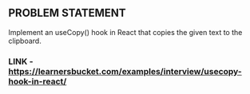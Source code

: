 ## PROBLEM STATEMENT

Implement an useCopy() hook in React that copies the given text to the clipboard.

### LINK - https://learnersbucket.com/examples/interview/usecopy-hook-in-react/

